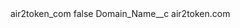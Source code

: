 <?xml version="1.0" encoding="UTF-8"?>
<CustomMetadata xmlns="http://soap.sforce.com/2006/04/metadata" xmlns:xsi="http://www.w3.org/2001/XMLSchema-instance" xmlns:xsd="http://www.w3.org/2001/XMLSchema">
    <label>air2token_com</label>
    <protected>false</protected>
    <values>
        <field>Domain_Name__c</field>
        <value xsi:type="xsd:string">air2token.com</value>
    </values>
</CustomMetadata>
